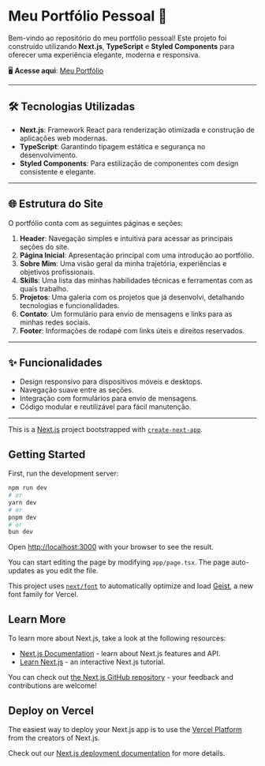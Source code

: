 # Meu Portfólio Pessoal 🌟

Bem-vindo ao repositório do meu portfólio pessoal! Este projeto foi construído utilizando **Next.js**, **TypeScript** e **Styled Components** para oferecer uma experiência elegante, moderna e responsiva.

🖥️ **Acesse aqui**: [Meu Portfólio](https://my-portfolio-eight-plum-78.vercel.app)

---

## 🛠️ Tecnologias Utilizadas

- **Next.js**: Framework React para renderização otimizada e construção de aplicações web modernas.
- **TypeScript**: Garantindo tipagem estática e segurança no desenvolvimento.
- **Styled Components**: Para estilização de componentes com design consistente e elegante.

---

## 🌐 Estrutura do Site

O portfólio conta com as seguintes páginas e seções:

1. **Header**: Navegação simples e intuitiva para acessar as principais seções do site.
2. **Página Inicial**: Apresentação principal com uma introdução ao portfólio.
3. **Sobre Mim**: Uma visão geral da minha trajetória, experiências e objetivos profissionais.
4. **Skills**: Uma lista das minhas habilidades técnicas e ferramentas com as quais trabalho.
5. **Projetos**: Uma galeria com os projetos que já desenvolvi, detalhando tecnologias e funcionalidades.
6. **Contato**: Um formulário para envio de mensagens e links para as minhas redes sociais.
7. **Footer**: Informações de rodapé com links úteis e direitos reservados.

---

## ✨ Funcionalidades

- Design responsivo para dispositivos móveis e desktops.
- Navegação suave entre as seções.
- Integração com formulários para envio de mensagens.
- Código modular e reutilizável para fácil manutenção.

---




This is a [Next.js](https://nextjs.org) project bootstrapped with [`create-next-app`](https://nextjs.org/docs/app/api-reference/cli/create-next-app).

## Getting Started

First, run the development server:

```bash
npm run dev
# or
yarn dev
# or
pnpm dev
# or
bun dev
```

Open [http://localhost:3000](http://localhost:3000) with your browser to see the result.

You can start editing the page by modifying `app/page.tsx`. The page auto-updates as you edit the file.

This project uses [`next/font`](https://nextjs.org/docs/app/building-your-application/optimizing/fonts) to automatically optimize and load [Geist](https://vercel.com/font), a new font family for Vercel.

## Learn More

To learn more about Next.js, take a look at the following resources:

- [Next.js Documentation](https://nextjs.org/docs) - learn about Next.js features and API.
- [Learn Next.js](https://nextjs.org/learn) - an interactive Next.js tutorial.

You can check out [the Next.js GitHub repository](https://github.com/vercel/next.js) - your feedback and contributions are welcome!

## Deploy on Vercel

The easiest way to deploy your Next.js app is to use the [Vercel Platform](https://vercel.com/new?utm_medium=default-template&filter=next.js&utm_source=create-next-app&utm_campaign=create-next-app-readme) from the creators of Next.js.

Check out our [Next.js deployment documentation](https://nextjs.org/docs/app/building-your-application/deploying) for more details.
